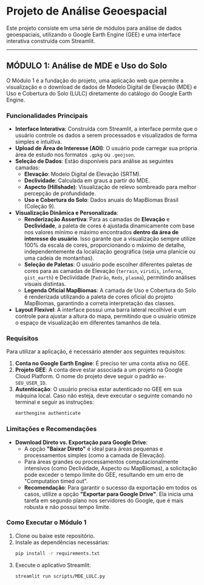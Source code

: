 # Projeto de Análise Geoespacial

Este projeto consiste em uma série de módulos para análise de dados geoespaciais, utilizando o Google Earth Engine (GEE) e uma interface interativa construída com Streamlit.

---

## MÓDULO 1: Análise de MDE e Uso do Solo

O Módulo 1 é a fundação do projeto, uma aplicação web que permite a visualização e o download de dados de Modelo Digital de Elevação (MDE) e Uso e Cobertura do Solo (LULC) diretamente do catálogo do Google Earth Engine.

### Funcionalidades Principais

- **Interface Interativa**: Construída com Streamlit, a interface permite que o usuário controle os dados a serem processados e visualizados de forma simples e intuitiva.
- **Upload de Área de Interesse (AOI)**: O usuário pode carregar sua própria área de estudo nos formatos `.gpkg` ou `.geojson`.
- **Seleção de Dados**: Estão disponíveis para análise as seguintes camadas:
  - **Elevação**: Modelo Digital de Elevação (SRTM).
  - **Declividade**: Calculada em graus a partir do MDE.
  - **Aspecto (Hillshade)**: Visualização de relevo sombreado para melhor percepção de profundidade.
  - **Uso e Cobertura do Solo**: Dados anuais do MapBiomas Brasil (Coleção 9).
- **Visualização Dinâmica e Personalizada**:
  - **Renderização Assertiva**: Para as camadas de **Elevação** e **Declividade**, a paleta de cores é ajustada dinamicamente com base nos valores mínimo e máximo encontrados **dentro da área de interesse do usuário**. Isso garante que a visualização sempre utilize 100% da escala de cores, proporcionando o máximo de detalhe, independentemente da localização geográfica (seja uma planície ou uma cadeia de montanhas).
  - **Seleção de Paletas**: O usuário pode escolher diferentes paletas de cores para as camadas de Elevação (`terrain`, `viridis`, `inferno`, `gist_earth`) e Declividade (`Padrão`, `Reds`, `plasma`), permitindo análises visuais distintas.
  - **Legenda Oficial MapBiomas**: A camada de Uso e Cobertura do Solo é renderizada utilizando a paleta de cores oficial do projeto MapBiomas, garantindo a correta interpretação das classes.
- **Layout Flexível**: A interface possui uma barra lateral recolhível e um controle para ajustar a altura do mapa, permitindo que o usuário otimize o espaço de visualização em diferentes tamanhos de tela.

### Requisitos

Para utilizar a aplicação, é necessário atender aos seguintes requisitos:

1.  **Conta no Google Earth Engine**: É preciso ter uma conta ativa no GEE.
2.  **Projeto GEE**: A conta deve estar associada a um projeto na Google Cloud Platform. O nome do projeto deve seguir o padrão `ee-SEU_USER_ID`.
3.  **Autenticação**: O usuário precisa estar autenticado no GEE em sua máquina local. Caso não esteja, deve executar o seguinte comando no terminal e seguir as instruções:
    ```bash
    earthengine authenticate
    ```

### Limitações e Recomendações

- **Download Direto vs. Exportação para Google Drive**:
  - A opção **"Baixar Direto"** é ideal para áreas pequenas e processamentos simples (como a camada de Elevação).
  - Para áreas grandes ou processamentos computacionalmente intensivos (como Declividade, Aspecto ou MapBiomas), a solicitação pode exceder o tempo limite do GEE, resultando em um erro de "Computation timed out".
  - **Recomendação**: Para garantir o sucesso da exportação em todos os casos, utilize a opção **"Exportar para Google Drive"**. Ela inicia uma tarefa em segundo plano nos servidores do Google, que é mais robusta e não possui tempo limite.

### Como Executar o Módulo 1

1.  Clone ou baixe este repositório.
2.  Instale as dependências necessárias:
    ```bash
    pip install -r requirements.txt
    ```
3.  Execute o aplicativo Streamlit:
    ```bash
    streamlit run scripts/MDE_LULC.py
    ```
